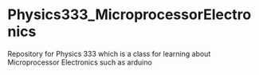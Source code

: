 # Physics333_MicroprocessorElectronics
Repository for Physics 333 which is a class for learning about Microprocessor Electronics such as arduino 
